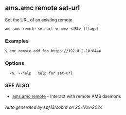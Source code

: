 ## ams.amc remote set-url

Set the URL of an existing remote

```
ams.amc remote set-url <name> <URL> [flags]
```

### Examples

```
$ amc remote add foo https://192.0.2.10:8444
```

### Options

```
  -h, --help   help for set-url
```

### SEE ALSO

* [ams.amc remote](ams.amc_remote.md)	 - Interact with remote AMS daemons

###### Auto generated by spf13/cobra on 20-Nov-2024
